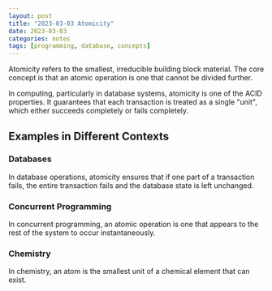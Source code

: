 ```yaml
---
layout: post
title: "2023-03-03 Atomicity"
date: 2023-03-03
categories: notes
tags: [programming, database, concepts]
---
```


Atomicity refers to the smallest, irreducible building block material. The core concept is that an atomic operation is one that cannot be divided further.

In computing, particularly in database systems, atomicity is one of the ACID properties. It guarantees that each transaction is treated as a single "unit", which either succeeds completely or fails completely.

## Examples in Different Contexts

### Databases
In database operations, atomicity ensures that if one part of a transaction fails, the entire transaction fails and the database state is left unchanged.

### Concurrent Programming
In concurrent programming, an atomic operation is one that appears to the rest of the system to occur instantaneously.

### Chemistry
In chemistry, an atom is the smallest unit of a chemical element that can exist.
